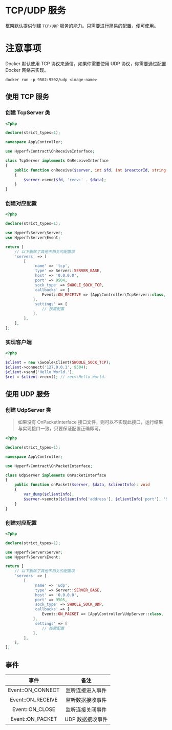 # TCP/UDP 服务

框架默认提供创建 `TCP/UDP` 服务的能力。只需要进行简易的配置，便可使用。

# 注意事项

Docker 默认使用 TCP 协议来通信，如果你需要使用 UDP 协议，你需要通过配置 Docker 网络来实现。  
```shell
docker run -p 9502:9502/udp <image-name>
```

## 使用 TCP 服务

### 创建 TcpServer 类

```php
<?php

declare(strict_types=1);

namespace App\Controller;

use Hyperf\Contract\OnReceiveInterface;

class TcpServer implements OnReceiveInterface
{
    public function onReceive($server, int $fd, int $reactorId, string $data): void
    {
        $server->send($fd, 'recv:' . $data);
    }
}

```

### 创建对应配置

```php
<?php

declare(strict_types=1);

use Hyperf\Server\Server;
use Hyperf\Server\Event;

return [
    // 以下删除了其他不相关的配置项
    'servers' => [
        [
            'name' => 'tcp',
            'type' => Server::SERVER_BASE,
            'host' => '0.0.0.0',
            'port' => 9504,
            'sock_type' => SWOOLE_SOCK_TCP,
            'callbacks' => [
                Event::ON_RECEIVE => [App\Controller\TcpServer::class, 'onReceive'],
            ],
            'settings' => [
                // 按需配置
            ],
        ],
    ],
];

```

### 实现客户端

```php
<?php

$client = new \Swoole\Client(SWOOLE_SOCK_TCP);
$client->connect('127.0.0.1', 9504);
$client->send('Hello World.');
$ret = $client->recv(); // recv:Hello World.
```

## 使用 UDP 服务

### 创建 UdpServer 类

> 如果没有 OnPacketInterface 接口文件，则可以不实现此接口，运行结果与实现接口一致，只要保证配置正确即可。

```php
<?php

declare(strict_types=1);

namespace App\Controller;

use Hyperf\Contract\OnPacketInterface;

class UdpServer implements OnPacketInterface
{
    public function onPacket($server, $data, $clientInfo): void
    {
        var_dump($clientInfo);
        $server->sendto($clientInfo['address'], $clientInfo['port'], 'Server：' . $data);
    }
}

```

### 创建对应配置

```php
<?php

declare(strict_types=1);

use Hyperf\Server\Server;
use Hyperf\Server\Event;

return [
    // 以下删除了其他不相关的配置项
    'servers' => [
        [
            'name' => 'udp',
            'type' => Server::SERVER_BASE,
            'host' => '0.0.0.0',
            'port' => 9505,
            'sock_type' => SWOOLE_SOCK_UDP,
            'callbacks' => [
                Event::ON_PACKET => [App\Controller\UdpServer::class, 'onPacket'],
            ],
            'settings' => [
                // 按需配置
            ],
        ],
    ],
];

```

## 事件

|       事件        |       备注       |
| :---------------: | :--------------: |
| Event::ON_CONNECT | 监听连接进入事件 |
| Event::ON_RECEIVE | 监听数据接收事件 |
|  Event::ON_CLOSE  | 监听连接关闭事件 |
| Event::ON_PACKET  | UDP 数据接收事件 |

